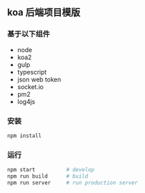 ## koa 后端项目模版
### 基于以下组件
* node 
* koa2
* gulp 
* typescript 
* json web token
* socket.io
* pm2
* log4js

### 安装
```bash
npm install
```

### 运行
```bash
npm start          # develop
npm run build      # build
npm run server     # run production server
```

